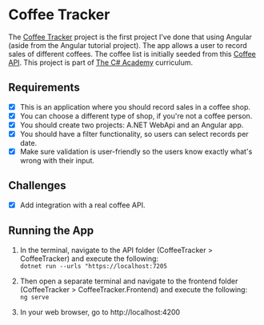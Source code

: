 # Coffee Tracker

The [Coffee Tracker](https://www.thecsharpacademy.com/project/32/Coffee%20Tracker) project is the first project I've done that using Angular (aside from the Angular tutorial project). The app allows a user to record sales of different coffees. The coffee list is initially seeded from this [Coffee API](https://www.freepublicapis.com/coffee). This project is part of [The C# Academy](https://www.thecsharpacademy.com/) curriculum.

## Requirements

- [x] This is an application where you should record sales in a coffee shop.
- [x] You can choose a different type of shop, if you're not a coffee person.
- [x] You should create two projects: A.NET WebApi and an Angular app.
- [x] You should have a filter functionality, so users can select records per date.
- [x] Make sure validation is user-friendly so the users know exactly what's wrong with their input.

## Challenges

- [x] Add integration with a real coffee API.

## Running the App

1. In the terminal, navigate to the API folder (CoffeeTracker > CoffeeTracker) and execute the following:  
`dotnet run --urls "https://localhost:7205`

2. Then open a separate terminal and navigate to the frontend folder (CoffeeTracker > CoffeeTracker.Frontend) and execute the following:  
`ng serve`

3. In your web browser, go to http://localhost:4200